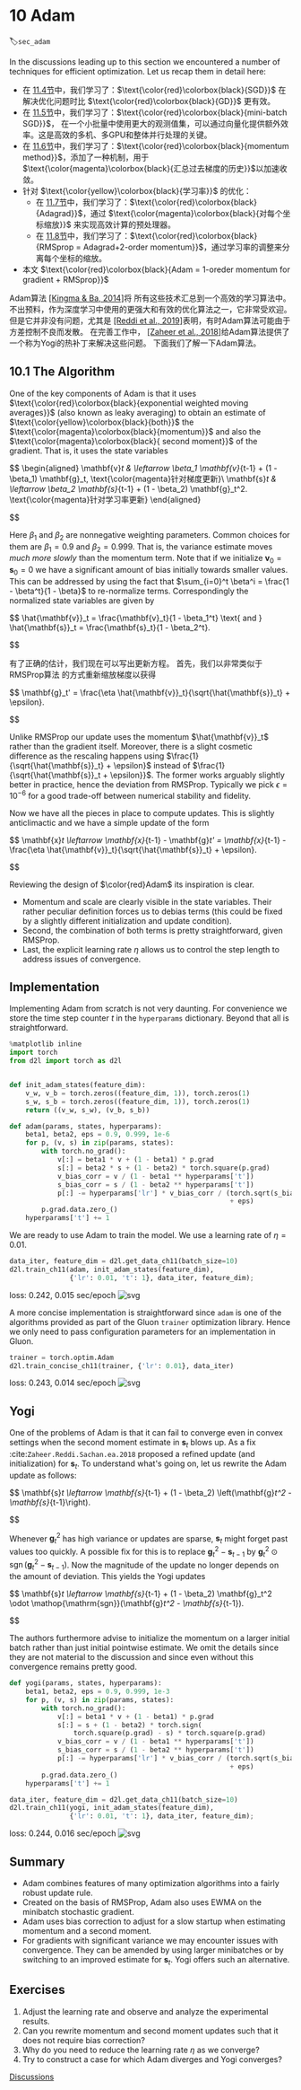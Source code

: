 # 10 Adam

:label:`sec_adam`

In the discussions leading up to this section we encountered a number of techniques for efficient optimization. Let us recap them in detail here:

* 在 [11.4节](4_sgd.md)中，我们学习了：$\text{\color{red}\colorbox{black}{SGD}}$ 在解决优化问题时比 $\text{\color{red}\colorbox{black}{GD}}$ 更有效。
* 在 [11.5节](5_minibatch-sgd.md)中，我们学习了：$\text{\color{red}\colorbox{black}{mini-batch SGD}}$， 在一个小批量中使用更大的观测值集，可以通过向量化提供额外效率。这是高效的多机、多GPU和整体并行处理的关键。
* 在 [11.6节](6_momentum.md)中，我们学习了：$\text{\color{red}\colorbox{black}{momentum method}}$，添加了一种机制，用于 $\text{\color{magenta}\colorbox{black}{汇总过去梯度的历史}}$以加速收敛。
* 针对 $\text{\color{yellow}\colorbox{black}{学习率}}$ 的优化：
  * 在 [11.7节](7_adagrad.md)中，我们学习了：$\text{\color{red}\colorbox{black}{Adagrad}}$，通过 $\text{\color{magenta}\colorbox{black}{对每个坐标缩放}}$ 来实现高效计算的预处理器。
  * 在 [11.8节](8_rmsprop.md)中，我们学习了：$\text{\color{red}\colorbox{black}{RMSprop = Adagrad+2-order momentum}}$，通过学习率的调整来分离每个坐标的缩放。
* 本文 $\text{\color{red}\colorbox{black}{Adam = 1-oreder momentum for gradient + RMSprop}}$

Adam算法 [[Kingma &amp; Ba, 2014]](https://zh.d2l.ai/chapter_references/zreferences.html#kingma-ba-2014)将 所有这些技术汇总到一个高效的学习算法中。 不出预料，作为深度学习中使用的更强大和有效的优化算法之一，它非常受欢迎。 但是它并非没有问题，尤其是 [[Reddi et al., 2019]](https://zh.d2l.ai/chapter_references/zreferences.html#reddi-kale-kumar-2019)表明，有时Adam算法可能由于方差控制不良而发散。 在完善工作中， [[Zaheer et al., 2018]](https://zh.d2l.ai/chapter_references/zreferences.html#zaheer-reddi-sachan-ea-2018)给Adam算法提供了一个称为Yogi的热补丁来解决这些问题。 下面我们了解一下Adam算法。


## 10.1 The Algorithm

One of the key components of Adam is that it uses $\text{\color{red}\colorbox{black}{exponential weighted moving averages}}$ (also known as leaky averaging) to obtain an estimate of $\text{\color{yellow}\colorbox{black}{both}}$ the $\text{\color{magenta}\colorbox{black}{momentum}}$ and also the $\text{\color{magenta}\colorbox{black}{ second moment}}$ of the gradient. That is, it uses the state variables

$$
\begin{aligned}
    \mathbf{v}_t & \leftarrow \beta_1 \mathbf{v}_{t-1} + (1 - \beta_1) \mathbf{g}_t, \text{\color{magenta}针对梯度更新}\\
    \mathbf{s}_t & \leftarrow \beta_2 \mathbf{s}_{t-1} + (1 - \beta_2) \mathbf{g}_t^2. \text{\color{magenta}针对学习率更新}
\end{aligned}

$$

Here $\beta_1$ and $\beta_2$ are nonnegative weighting parameters. Common choices for them are $\beta_1 = 0.9$ and $\beta_2 = 0.999$. That is, the variance estimate moves *much more slowly* than the momentum term. Note that if we initialize $\mathbf{v}_0 = \mathbf{s}_0 = 0$ we have a significant amount of bias initially towards smaller values. This can be addressed by using the fact that $\sum_{i=0}^t \beta^i = \frac{1 - \beta^t}{1 - \beta}$ to re-normalize terms. Correspondingly the normalized state variables are given by

$$
\hat{\mathbf{v}}_t = \frac{\mathbf{v}_t}{1 - \beta_1^t} \text{ and } \hat{\mathbf{s}}_t = \frac{\mathbf{s}_t}{1 - \beta_2^t}.

$$

有了正确的估计，我们现在可以写出更新方程。 首先，我们以非常类似于 RMSProp算法 的方式重新缩放梯度以获得

$$
\mathbf{g}_t' = \frac{\eta \hat{\mathbf{v}}_t}{\sqrt{\hat{\mathbf{s}}_t} + \epsilon}.

$$

Unlike RMSProp our update uses the momentum $\hat{\mathbf{v}}_t$ rather than the gradient itself. Moreover, there is a slight cosmetic difference as the rescaling happens using $\frac{1}{\sqrt{\hat{\mathbf{s}}_t} + \epsilon}$ instead of $\frac{1}{\sqrt{\hat{\mathbf{s}}_t + \epsilon}}$. The former works arguably slightly better in practice, hence the deviation from RMSProp. Typically we pick $\epsilon = 10^{-6}$ for a good trade-off between numerical stability and fidelity.

Now we have all the pieces in place to compute updates. This is slightly anticlimactic and we have a simple update of the form

$$
\mathbf{x}_t \leftarrow \mathbf{x}_{t-1} - \mathbf{g}_t' = \mathbf{x}_{t-1} -\frac{\eta \hat{\mathbf{v}}_t}{\sqrt{\hat{\mathbf{s}}_t} + \epsilon}.

$$

Reviewing the design of $\color{red}Adam$ its inspiration is clear.

- Momentum and scale are clearly visible in the state variables. Their rather peculiar definition forces us to debias terms (this could be fixed by a slightly different initialization and update condition).
- Second, the combination of both terms is pretty straightforward, given RMSProp.
- Last, the explicit learning rate $\eta$ allows us to control the step length to address issues of convergence.

## Implementation

Implementing Adam from scratch is not very daunting. For convenience we store the time step counter $t$ in the `hyperparams` dictionary. Beyond that all is straightforward.

```python
%matplotlib inline
import torch
from d2l import torch as d2l


def init_adam_states(feature_dim):
    v_w, v_b = torch.zeros((feature_dim, 1)), torch.zeros(1)
    s_w, s_b = torch.zeros((feature_dim, 1)), torch.zeros(1)
    return ((v_w, s_w), (v_b, s_b))

def adam(params, states, hyperparams):
    beta1, beta2, eps = 0.9, 0.999, 1e-6
    for p, (v, s) in zip(params, states):
        with torch.no_grad():
            v[:] = beta1 * v + (1 - beta1) * p.grad
            s[:] = beta2 * s + (1 - beta2) * torch.square(p.grad)
            v_bias_corr = v / (1 - beta1 ** hyperparams['t'])
            s_bias_corr = s / (1 - beta2 ** hyperparams['t'])
            p[:] -= hyperparams['lr'] * v_bias_corr / (torch.sqrt(s_bias_corr)
                                                       + eps)
        p.grad.data.zero_()
    hyperparams['t'] += 1
```

We are ready to use Adam to train the model. We use a learning rate of $\eta = 0.01$.

```python
data_iter, feature_dim = d2l.get_data_ch11(batch_size=10)
d2l.train_ch11(adam, init_adam_states(feature_dim),
               {'lr': 0.01, 't': 1}, data_iter, feature_dim);
```

loss: 0.242, 0.015 sec/epoch
![svg](output_3_1.svg)

A more concise implementation is straightforward since `adam` is one of the algorithms provided as part of the Gluon `trainer` optimization library. Hence we only need to pass configuration parameters for an implementation in Gluon.

```python
trainer = torch.optim.Adam
d2l.train_concise_ch11(trainer, {'lr': 0.01}, data_iter)
```
loss: 0.243, 0.014 sec/epoch
![svg](output_5_1.svg)

## Yogi

One of the problems of Adam is that it can fail to converge even in convex settings when the second moment estimate in $\mathbf{s}_t$ blows up. As a fix :cite:`Zaheer.Reddi.Sachan.ea.2018` proposed a refined update (and initialization) for $\mathbf{s}_t$. To understand what's going on, let us rewrite the Adam update as follows:

$$
\mathbf{s}_t \leftarrow \mathbf{s}_{t-1} + (1 - \beta_2) \left(\mathbf{g}_t^2 - \mathbf{s}_{t-1}\right).

$$

Whenever $\mathbf{g}_t^2$ has high variance or updates are sparse, $\mathbf{s}_t$ might forget past values too quickly. A possible fix for this is to replace $\mathbf{g}_t^2 - \mathbf{s}_{t-1}$ by $\mathbf{g}_t^2 \odot \mathop{\mathrm{sgn}}(\mathbf{g}_t^2 - \mathbf{s}_{t-1})$. Now the magnitude of the update no longer depends on the amount of deviation. This yields the Yogi updates

$$
\mathbf{s}_t \leftarrow \mathbf{s}_{t-1} + (1 - \beta_2) \mathbf{g}_t^2 \odot \mathop{\mathrm{sgn}}(\mathbf{g}_t^2 - \mathbf{s}_{t-1}).

$$

The authors furthermore advise to initialize the momentum on a larger initial batch rather than just initial pointwise estimate. We omit the details since they are not material to the discussion and since even without this convergence remains pretty good.

```python
def yogi(params, states, hyperparams):
    beta1, beta2, eps = 0.9, 0.999, 1e-3
    for p, (v, s) in zip(params, states):
        with torch.no_grad():
            v[:] = beta1 * v + (1 - beta1) * p.grad
            s[:] = s + (1 - beta2) * torch.sign(
                torch.square(p.grad) - s) * torch.square(p.grad)
            v_bias_corr = v / (1 - beta1 ** hyperparams['t'])
            s_bias_corr = s / (1 - beta2 ** hyperparams['t'])
            p[:] -= hyperparams['lr'] * v_bias_corr / (torch.sqrt(s_bias_corr)
                                                       + eps)
        p.grad.data.zero_()
    hyperparams['t'] += 1

data_iter, feature_dim = d2l.get_data_ch11(batch_size=10)
d2l.train_ch11(yogi, init_adam_states(feature_dim),
               {'lr': 0.01, 't': 1}, data_iter, feature_dim);
```
loss: 0.244, 0.016 sec/epoch
![svg](output_7_1.svg)

## Summary

* Adam combines features of many optimization algorithms into a fairly robust update rule.
* Created on the basis of RMSProp, Adam also uses EWMA on the minibatch stochastic gradient.
* Adam uses bias correction to adjust for a slow startup when estimating momentum and a second moment.
* For gradients with significant variance we may encounter issues with convergence. They can be amended by using larger minibatches or by switching to an improved estimate for $\mathbf{s}_t$. Yogi offers such an alternative.

## Exercises

1. Adjust the learning rate and observe and analyze the experimental results.
2. Can you rewrite momentum and second moment updates such that it does not require bias correction?
3. Why do you need to reduce the learning rate $\eta$ as we converge?
4. Try to construct a case for which Adam diverges and Yogi converges?

[Discussions](https://discuss.d2l.ai/t/1078)
